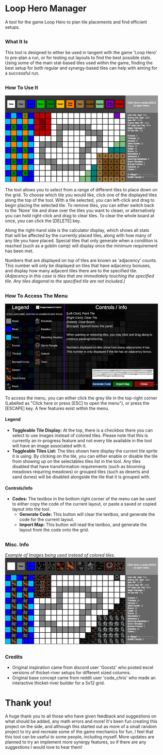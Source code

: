 # Loop Hero Manager
A tool for the game Loop Hero to plan tile placements and find efficient setups.  

##

### What It Is

This tool is designed to either be used in tangent with the game 'Loop Hero' to pre-plan a run, or for testing out layouts to find the best possible stats. Using some of the main stat-based tiles used within the game, finding the best setup for both regular and synergy-based tiles can help with aiming for a successful run.

##

### How To Use It
![](https://github.com/wildryce/loopheromanager/blob/main/Screenshots/LHM_Display1.png)

The tool allows you to select from a range of different tiles to place down on the grid. To choose which tile you would like, click one of the displayed tiles along the top of the tool. With a tile selected, you can left-click and drag to begin placing the selected tile. To remove tiles, you can either switch back to the 'None' tile and draw over the tiles you want to cleaer, or alternatively you can hold right-click and drag to clear tiles. To clear the whole board at once, you can click the [DELETE] key.

Along the right-hand side is the calculator display, which shows all stats that will be affected by the currently placed tiles, along with how many of any tile you have placed. Special tiles that only generate when a condition is reached (such as a goblin camp) will display once the minimum requirement has been met.

Numbers that are displayed on top of tiles are known as 'adjacency' counts. This number will only be displayed on tiles that have adjacency bonuses, and display how many adjacent tiles there are to the specified tile. _(Adjacency in this case is tiles that are immediately touching the specified tile. Any tiles diagonal to the specified tile are not included.)_

##

### How To Access The Menu
![](https://github.com/wildryce/loopheromanager/blob/main/Screenshots/LHM_Display3.png)

To access the menu, you can either click the grey tile in the top-right corner (Labelled as "Click here or press [ESC] to open the menu"), or press the [ESCAPE] key. A few features exist within the menu.

#### Legend
* **Toggleable Tile Display:** At the top, there is a checkbox there you can select to use images instead of colored tiles. Please note that this is currently an in-progress feature and not every tile available in the tool will have an image associated with it.
* **Toggleable Tiles List:** The tiles shown here display the current tile sprite it is using. By clicking on the tile, you can either enable or disable the tile from showing up on the selectables tiles list in the tool. Any tiles disabled that have transformation requirements (such as blooming meadows requiring meadows) or grouped tiles (such as deserts and sand dunes) will be disabled alongside the tile that it is grouped with.

#### Controls/Info
* **Codes:** The textbox in the bottom right corner of the menu can be used to either copy the code of the current layout, or paste a saved or copied layout into the tool.
  * **Generate Code:** This button will clear the textbox, and generate the code for the current layout.
  * **Import Map:** This button will read the textbox, and generate the layout from the code onto the grid.

##

### Misc. Info

_Example of Images being used instead of colored tiles._
![](https://github.com/wildryce/loopheromanager/blob/main/Screenshots/LHM_Display2.png)


##

### Credits

* Original inspiration came from discord user 'Goostz' who posted excel versions of thicket-river setups for different sized columns.
* Original base concept came from reddit user 'code_chris' who made an interactive thicket-river builder for a 5x12 grid.

##

# Thank you! 
A huge thank you to all those who have given feedback and suggestions on what should be added, any math errors and more! It's been fun creating this project on the side, and although this started out as more of a small random project to try and recreate some of the game mechanics for fun, I feel that this tool can be useful to some people, including myself. More updates are planned to try an implement more synergy features, so if there are any suggestions I would love to hear them!
